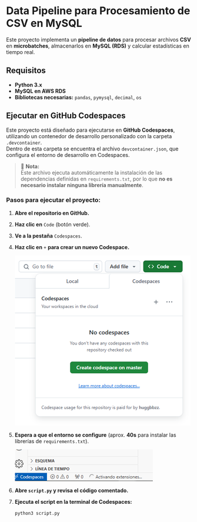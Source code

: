 # Data Pipeline para Procesamiento de CSV en MySQL

Este proyecto implementa un **pipeline de datos** para procesar archivos **CSV** en **microbatches**, almacenarlos en **MySQL (RDS)** y calcular estadísticas en tiempo real.

## Requisitos

- **Python 3.x**
- **MySQL en AWS RDS**
- **Bibliotecas necesarias:** `pandas`, `pymysql`, `decimal`, `os`

## Ejecutar en GitHub Codespaces

Este proyecto está diseñado para ejecutarse en **GitHub Codespaces**, utilizando un contenedor de desarrollo personalizado con la carpeta `.devcontainer`.  
Dentro de esta carpeta se encuentra el archivo `devcontainer.json`, que configura el entorno de desarrollo en Codespaces.  

> 📌 **Nota:**  
> Este archivo ejecuta automáticamente la instalación de las dependencias definidas en `requirements.txt`, por lo que **no es necesario instalar ninguna librería manualmente**.

### Pasos para ejecutar el proyecto:
1. **Abre el repositorio en GitHub.**
2. **Haz clic en** `Code` (botón verde).
3. **Ve a la pestaña** `Codespaces`.
4. **Haz clic en** `+` **para crear un nuevo Codespace.**
   
   ![Crear Codespace](images/codespace.PNG)
   
5. **Espera a que el entorno se configure** (aprox. **40s** para instalar las librerías de `requirements.txt`).
   
   ![Extensiones activadas](images/extensiones.PNG)
   
6. **Abre `script.py` y revisa el código comentado.**

7. **Ejecuta el script en la terminal de Codespaces:**
   ```sh
   python3 script.py
